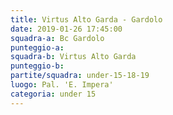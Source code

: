 ```yaml
---
title: Virtus Alto Garda - Gardolo
date: 2019-01-26 17:45:00
squadra-a: Bc Gardolo
punteggio-a: 
squadra-b: Virtus Alto Garda
punteggio-b: 
partite/squadra: under-15-18-19
luogo: Pal. 'E. Impera'
categoria: under 15
---
```

